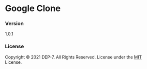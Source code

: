 # Google Clone

### Version
1.0.1

### License
Copyright © 2021 DEP-7. All Rights Reserved.
License under the [MIT](LICENSE.txt) License.